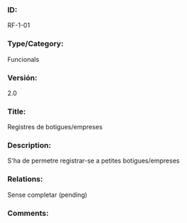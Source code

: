 ### ID:

RF-1-01

### Type/Category: 

Funcionals

### Versión:

2.0

### Title:

Registres de botigues/empreses

### Description: 

S'ha de permetre registrar-se a petites botigues/empreses

### Relations: 

Sense completar (pending) 

### Comments: 
